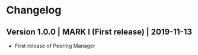 # Changelog

## Version 1.0.0 | MARK I (First release) | 2019-11-13

  * First release of Peering Manager
